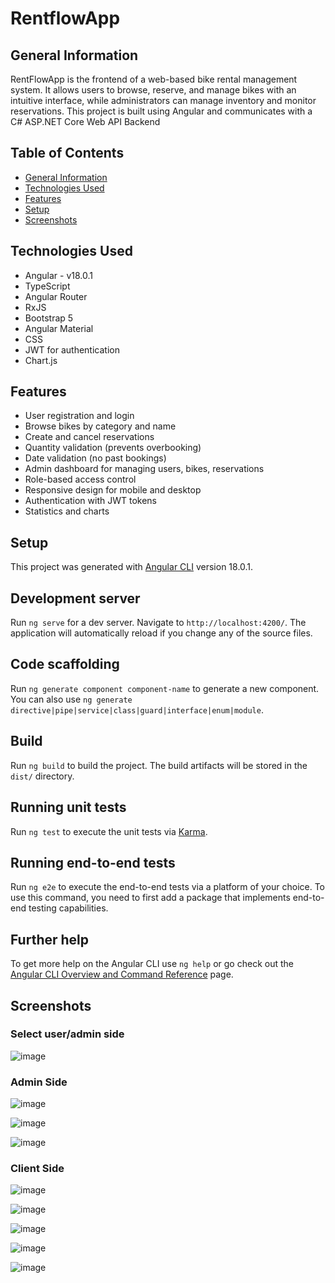 # RentflowApp
## General Information
RentFlowApp is the frontend of a web-based bike rental management system. It allows users to browse, reserve, and manage bikes with an intuitive interface, while administrators can manage inventory and monitor reservations. This project is built using Angular and communicates with a C# ASP.NET Core Web API Backend

## Table of Contents
* [General Information](#general-information)
* [Technologies Used](#technologies-used)
* [Features](#features)
* [Setup](#setup)
* [Screenshots](#screenshots)


## Technologies Used
- Angular - v18.0.1
- TypeScript
- Angular Router
- RxJS
- Bootstrap 5
- Angular Material
- CSS
- JWT for authentication
- Chart.js
  
## Features
- User registration and login
- Browse bikes by category and name
- Create and cancel reservations
- Quantity validation (prevents overbooking)
- Date validation (no past bookings)
- Admin dashboard for managing users, bikes, reservations
- Role-based access control
- Responsive design for mobile and desktop
- Authentication with JWT tokens
- Statistics and charts 

## Setup
This project was generated with [Angular CLI](https://github.com/angular/angular-cli) version 18.0.1.

## Development server

Run `ng serve` for a dev server. Navigate to `http://localhost:4200/`. The application will automatically reload if you change any of the source files.

## Code scaffolding

Run `ng generate component component-name` to generate a new component. You can also use `ng generate directive|pipe|service|class|guard|interface|enum|module`.

## Build

Run `ng build` to build the project. The build artifacts will be stored in the `dist/` directory.

## Running unit tests

Run `ng test` to execute the unit tests via [Karma](https://karma-runner.github.io).

## Running end-to-end tests

Run `ng e2e` to execute the end-to-end tests via a platform of your choice. To use this command, you need to first add a package that implements end-to-end testing capabilities.

## Further help

To get more help on the Angular CLI use `ng help` or go check out the [Angular CLI Overview and Command Reference](https://angular.dev/tools/cli) page.



## Screenshots
### Select user/admin side
![image](https://github.com/user-attachments/assets/3cbd208b-b7d7-4834-a7a5-645622ec15c9)

### Admin Side
![image](https://github.com/user-attachments/assets/b00ecf66-580f-4465-8126-03d6be46ff6b)

![image](https://github.com/user-attachments/assets/43c20880-2c23-4ef8-a77c-1593fdda0e28)

![image](https://github.com/user-attachments/assets/950a5960-8dc4-43e5-90e3-d39713bf1fc7)

### Client Side
![image](https://github.com/user-attachments/assets/9106f46f-ae01-4762-8336-d982ad4206f1)

![image](https://github.com/user-attachments/assets/e4f03b5f-b388-42f6-89a8-586f8a3d877a)

![image](https://github.com/user-attachments/assets/7a923906-0ed1-4742-a635-18f5e5b487a5)

![image](https://github.com/user-attachments/assets/f5cf0c7c-5fdc-4b5a-8590-c693a1f0fb6b)

![image](https://github.com/user-attachments/assets/444924cb-e851-448a-966b-9c13acc790ab)









